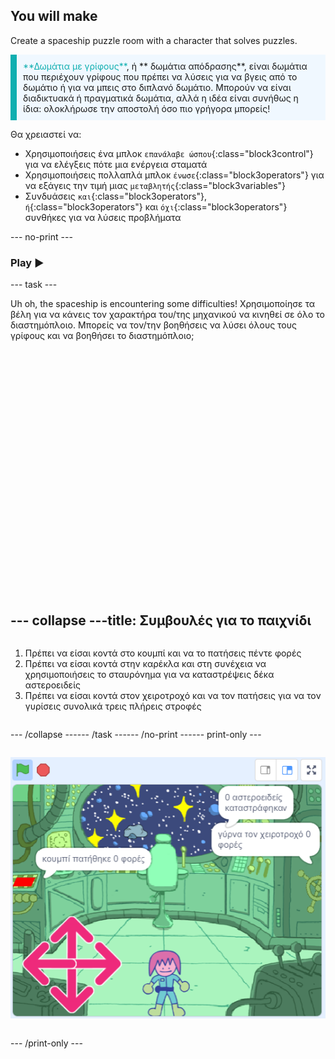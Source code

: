 ## You will make

Create a spaceship puzzle room with a character that solves puzzles.

<p style="border-left: solid; border-width:10px; border-color: #0faeb0; background-color: aliceblue; padding: 10px;">
<span style="color: #0faeb0">**Δωμάτια με γρίφους**</span>, ή ** δωμάτια απόδρασης**, είναι δωμάτια που περιέχουν γρίφους που πρέπει να λύσεις για να βγεις από το δωμάτιο ή για να μπεις στο διπλανό δωμάτιο. Μπορούν να είναι διαδικτυακά ή πραγματικά δωμάτια, αλλά η ιδέα είναι συνήθως η ίδια: ολοκλήρωσε την αποστολή όσο πιο γρήγορα μπορείς!
</p>

Θα χρειαστεί να:
+ Χρησιμοποιήσεις ένα μπλοκ `επανάλαβε ώσπου`{:class="block3control"} για να ελέγξεις πότε μια ενέργεια σταματά
+ Χρησιμοποιήσεις πολλαπλά μπλοκ `ένωσε`{:class="block3operators"} για να εξάγεις την τιμή μιας `μεταβλητής`{:class="block3variables"}
+ Συνδυάσεις `και`{:class="block3operators"}, `ή`{:class="block3operators"} και `όχι`{:class="block3operators"} συνθήκες για να λύσεις προβλήματα

--- no-print ---

### Play ▶️

--- task ---

<div style="display: flex; flex-wrap: wrap">
<div style="flex-basis: 175px; flex-grow: 1">  
Uh oh, the spaceship is encountering some difficulties! Χρησιμοποίησε τα βέλη για να κάνεις τον χαρακτήρα του/της μηχανικού να κινηθεί σε όλο το διαστημόπλοιο. Μπορείς να τον/την βοηθήσεις να λύσει όλους τους γρίφους και να βοηθήσει το διαστημόπλοιο;
</div>
<div>
<div class="scratch-preview" style="margin-left: 15px;">
  <iframe allowtransparency="true" width="485" height="402" src="" frameborder="0"></iframe>
</div>

</div>

--- collapse ---
---
title: Συμβουλές για το παιχνίδι
---

1. Πρέπει να είσαι κοντά στο κουμπί και να το πατήσεις πέντε φορές
2. Πρέπει να είσαι κοντά στην καρέκλα και στη συνέχεια να χρησιμοποιήσεις το σταυρόνημα για να καταστρέψεις δέκα αστεροειδείς
3. Πρέπει να είσαι κοντά στον χειροτροχό και να τον πατήσεις για να τον γυρίσεις συνολικά τρεις πλήρεις στροφές


--- /collapse ---

--- /task ---

--- /no-print ---

--- print-only ---

![Ολοκληρωμένο έργο](images/showcase_static.png)

--- /print-only ---


